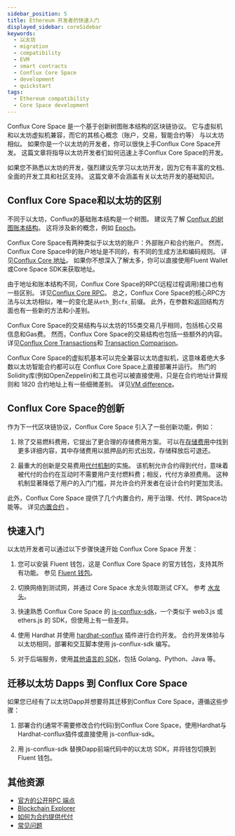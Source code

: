 ```yaml
---
sidebar_position: 5
title: Ethereum 开发者的快速入门
displayed_sidebar: coreSidebar
keywords:
  - 以太坊
  - migration
  - compatibility
  - EVM
  - smart contracts
  - Conflux Core Space
  - development
  - quickstart
tags:
  - Ethereum compatibility
  - Core Space development
---
```


Conflux Core Space 是一个基于创新树图账本结构的区块链协议。 它与虚拟机和以太坊虚拟机兼容，而它的其核心概念（账户，交易，智能合约等） 与以太坊相似。 如果你是一个以太坊的开发者，你可以很快上手Conflux Core Space开发。 这篇文章将指导以太坊开发者们如何迅速上手Conflux Core Space的开发。

如果您不熟悉以太坊的开发，强烈建议先学习以太坊开发，因为它有丰富的文档、全面的开发工具和社区支持。 这篇文章不会涵盖有关以太坊开发的基础知识。

## Conflux Core Space和以太坊的区别

不同于以太坊，Conflux的基础账本结构是一个树图。 建议先了解 [Conflux 的树图账本结构](/docs/general/conflux-basics/consensus-mechanisms/proof-of-work/tree-graph)。 这将涉及新的概念，例如 [Epoch](/docs/general/conflux-basics/glossary#epoch)。

Conflux Core Space有两种类似于以太坊的账户：外部账户和合约账户。 然而，Conflux Core Space中的账户地址是不同的，有不同的生成方法和编码规则。 详见[Conflux Core 地址](/docs/core/core-space-basics/address)。 如果你不想深入了解太多，你可以直接使用Fluent Wallet或Core Space SDK来获取地址。

由于地址和账本结构不同，Conflux Core Space的RPC(远程过程调用)接口也有一些区别。 详见[Conflux Core RPC](/docs/core/build/json-rpc/cfx-namespace)。 总之，Conflux Core Space的核心RPC方法与以太坊相似，唯一的变化是从`eth_`到`cfx_`前缀。 此外，在参数和返回结构方面也有一些新的方法和小差别。

Conflux Core Space的交易结构与以太坊的155类交易几乎相同，包括核心交易信息和Gas费。 然而，Conflux Core Space的交易结构也包括一些额外的内容。 详见[Conflux Core Transactions](/docs/core/core-space-basics/transactions/overview)和 [Transaction Comparison](/docs/core/core-space-basics/transactions/faqs#whats-the-differences-between-ethereum-155-transaction-and-core-space-transaction)。

Conflux Core Space的虚拟机基本可以完全兼容以太坊虚拟机，这意味着绝大多数以太坊智能合约都可以在 Conflux Core Space上直接部署并运行。 热门的Solidity库(例如OpenZeppelin)和工具也可以被直接使用，只是在合约地址计算规则和 1820 合约地址上有一些细微差别。 详见[VM difference](/docs/core/core-space-basics/vm-difference)。

## Conflux Core Space的创新

作为下一代区块链协议，Conflux Core Space 引入了一些创新功能，例如：

1. 除了交易燃料费用，它提出了更合理的存储费用方案。 可以在[存储费用](/docs/core/core-space-basics/storage)中找到更多详细内容，其中存储费用以抵押品的形式出现，存储释放后可退还。

2. 最重大的创新是交易费用[代付机制](/docs/core/core-space-basics/sponsor-mechanism)的实施。 该机制允许合约得到代付，意味着被代付的合约在互动时不需要用户支付燃料费；相反，代付方承担费用。 这种机制显著降低了用户的入门门槛，并允许合约开发者在设计合约时更加灵活。

此外，Conflux Core Space 提供了几个内置合约，用于治理、代付、跨Space功能等。 详见[内置合约](https://doc.confluxnetwork.org/docs/core/core-space-basics/internal-contracts/) 。

## 快速入门

以太坊开发者可以通过以下步骤快速开始 Conflux Core Space 开发：

1. 您可以安装 Fluent 钱包，这是 Conflux Core Space 的官方钱包，支持其所有功能。 参见 [Fluent 钱包](https://fluentwallet.com/)。

2. 切换网络到测试网，并通过 Core Space 水龙头领取测试 CFX。 参考 [水龙头](https://faucet.confluxnetwork.org/)。

3. 快速熟悉 Conflux Core Space 的 [js-conflux-sdk](/docs/core/core-developer-quickstart)，一个类似于 web3.js 或 ethers.js 的 SDK，但使用上有一些差异。

4. 使用 Hardhat 并使用 [hardhat-conflux](/docs/core/tutorials/hardhat-conflux-plugin) 插件进行合约开发。 合约开发体验与以太坊相同，部署和交互脚本使用 js-conflux-sdk 编写。

5. 对于后端服务，使用[其他语言的 SDK](/docs/core/build/sdks-and-tools/sdks)，包括 Golang、Python、Java 等。

## 迁移以太坊 Dapps 到 Conflux Core Space

如果您已经有了以太坊Dapp并想要将其迁移到Conflux Core Space，遵循这些步骤：

1. 部署合约(通常不需要修改合约代码)到Conflux Core Space，使用Hardhat与Hardhat-conflux插件或直接使用 js-conflux-sdk。

2. 用 js-conflux-sdk 替换Dapp前端代码中的以太坊 SDK，并将钱包切换到 Fluent 钱包。

## 其他资源

- [官方的公开RPC 端点](/docs/core/conflux_rpcs)
- [Blockchain Explorer](https://confluxscan.org/)
- [如何为合约提供代付](/docs/core/tutorials/how-to-sponsor-contract)
- [常见问题](/docs/core/FAQs)